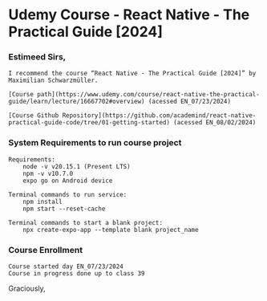 # Udemy Course - React Native - The Practical Guide [2024]

### Estimeed Sirs,

	I recommend the course “React Native - The Practical Guide [2024]” by Maximilian Schwarzmüller.

	[Course path](https://www.udemy.com/course/react-native-the-practical-guide/learn/lecture/16667702#overview) (acessed EN_07/23/2024)

	[Course Github Repository](https://github.com/academind/react-native-practical-guide-code/tree/01-getting-started) (acessed EN_08/02/2024)

### System Requirements to run course project

	Requirements:
		node -v v20.15.1 (Present LTS)
		npm -v v10.7.0
		expo go on Android device

	Terminal commands to run service:
		npm install
		npm start --reset-cache

	Terminal commands to start a blank project:
		npx create-expo-app --template blank project_name

### Course Enrollment
	Course started day EN_07/23/2024
	Course in progress done up to class 39

Graciously,
